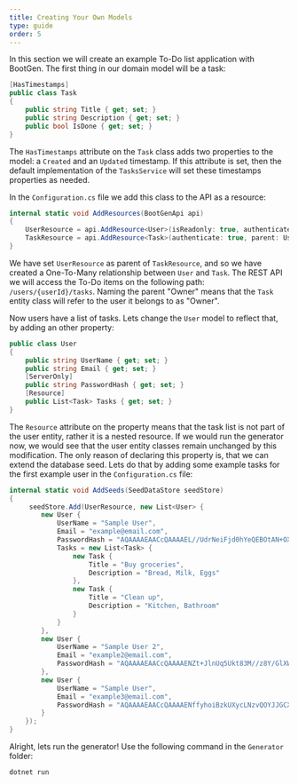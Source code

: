 ```yaml
---
title: Creating Your Own Models
type: guide
order: 5
---
```


In this section we will create an example To-Do list application with BootGen. The first thing in our domain model will be a task:

```csharp
[HasTimestamps]
public class Task
{
    public string Title { get; set; }
    public string Description { get; set; }
    public bool IsDone { get; set; }
}
```

The `HasTimestamps` attribute on the `Task` class adds two properties to the model: a `Created` and an `Updated` timestamp.
If this attribute is set, then the default implementation of the `TasksService` will set these timestamps properties as needed.

In the `Configuration.cs` file we add this class to the API as a resource:

```csharp
internal static void AddResources(BootGenApi api)
{
    UserResource = api.AddResource<User>(isReadonly: true, authenticate: true);
    TaskResource = api.AddResource<Task>(authenticate: true, parent: UserResource, parentName: "Owner");
}
```

We have set `UserResource` as parent of `TaskResource`, and so we have created a One-To-Many relationship between `User` and `Task`.
The REST API we will access the To-Do items on the following path: `/users/{userId}/tasks`.
Naming the parent "Owner" means that the `Task` entity class will refer to the user it belongs to as "Owner".

Now users have a list of tasks. Lets change the `User` model to reflect that, by adding an other property:

```csharp
public class User
{
    public string UserName { get; set; }
    public string Email { get; set; }
    [ServerOnly]
    public string PasswordHash { get; set; }
    [Resource]
    public List<Task> Tasks { get; set; }
}
```

The `Resource` attribute on the property means that the task list is not part of the user entity, rather it is a nested resource. If we would run the generator now, we would see that the user entity classes remain unchanged by this modification. The only reason of declaring this property is, that we can extend the database seed. Lets do that by adding some example tasks for the first example user in the `Configuration.cs` file:


```csharp
internal static void AddSeeds(SeedDataStore seedStore)
{
     seedStore.Add(UserResource, new List<User> {
        new User {
            UserName = "Sample User",
            Email = "example@email.com",
            PasswordHash = "AQAAAAEAACcQAAAAEL//UdrNeiFjd0hYeQEBOtAN+OXME8tu8kNMTg4wZUrBSt1/t0Okfs389I82ZaIU2Q==", //password123
            Tasks = new List<Task> {
                new Task {
                    Title = "Buy groceries",
                    Description = "Bread, Milk, Eggs"
                },
                new Task {
                    Title = "Clean up",
                    Description = "Kitchen, Bathroom"
                }
            }
        },
        new User {
            UserName = "Sample User 2",
            Email = "example2@email.com",
            PasswordHash = "AQAAAAEAACcQAAAAENZt+JlnUq5Ukt83M//z8Y/GlXWwYj6d260pmjQEz3Usac29eNfhmZTXHCGVOz70Hg==" //password123
        },
        new User {
            UserName = "Sample User",
            Email = "example3@email.com",
            PasswordHash = "AQAAAAEAACcQAAAAENffyhoiBzkUXycLNzvQOYJJGCXsXw+7U2ZL1ED+kCFCnDmL4yGGQT7Xkr4ZaNV8/A==" //password123
        }
    });
}
```

Alright, lets run the generator! Use the following command in the `Generator` folder:

```sh
dotnet run
```

